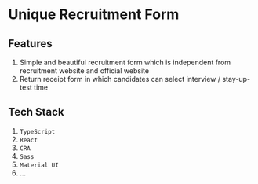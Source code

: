 # Unique Recruitment Form

## Features

1. Simple and beautiful recruitment form which is independent from recruitment website and official website
2. Return receipt form in which candidates can select interview / stay-up-test time

## Tech Stack

1. `TypeScript`
2. `React`
3. `CRA`
4. `Sass`
5. `Material UI`
6. ...
